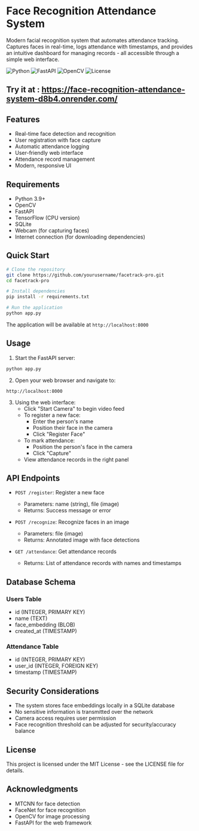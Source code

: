 # Face Recognition Attendance System

Modern facial recognition system that automates attendance tracking. Captures faces in real-time, logs attendance with timestamps, and provides an intuitive dashboard for managing records - all accessible through a simple web interface.

![Python](https://img.shields.io/badge/python-v3.9-blue.svg)
![FastAPI](https://img.shields.io/badge/FastAPI-005571?style=flat&logo=fastapi)
![OpenCV](https://img.shields.io/badge/opencv-%23white.svg?style=flat&logo=opencv&logoColor=white)
![License](https://img.shields.io/badge/license-MIT-green.svg)

## Try it at : https://face-recognition-attendance-system-d8b4.onrender.com/


## Features

- Real-time face detection and recognition
- User registration with face capture
- Automatic attendance logging
- User-friendly web interface
- Attendance record management
- Modern, responsive UI

## Requirements

- Python 3.9+
- OpenCV
- FastAPI
- TensorFlow (CPU version)
- SQLite
- Webcam (for capturing faces)
- Internet connection (for downloading dependencies)

## Quick Start

```bash
# Clone the repository
git clone https://github.com/yourusername/facetrack-pro.git
cd facetrack-pro

# Install dependencies
pip install -r requirements.txt

# Run the application
python app.py
```

The application will be available at `http://localhost:8000`

## Usage

1. Start the FastAPI server:
```bash
python app.py
```

2. Open your web browser and navigate to:
```
http://localhost:8000
```

3. Using the web interface:
   - Click "Start Camera" to begin video feed
   - To register a new face:
     - Enter the person's name
     - Position their face in the camera
     - Click "Register Face"
   - To mark attendance:
     - Position the person's face in the camera
     - Click "Capture"
   - View attendance records in the right panel

## API Endpoints

- `POST /register`: Register a new face
  - Parameters: name (string), file (image)
  - Returns: Success message or error

- `POST /recognize`: Recognize faces in an image
  - Parameters: file (image)
  - Returns: Annotated image with face detections

- `GET /attendance`: Get attendance records
  - Returns: List of attendance records with names and timestamps

## Database Schema

### Users Table
- id (INTEGER, PRIMARY KEY)
- name (TEXT)
- face_embedding (BLOB)
- created_at (TIMESTAMP)

### Attendance Table
- id (INTEGER, PRIMARY KEY)
- user_id (INTEGER, FOREIGN KEY)
- timestamp (TIMESTAMP)

## Security Considerations

- The system stores face embeddings locally in a SQLite database
- No sensitive information is transmitted over the network
- Camera access requires user permission
- Face recognition threshold can be adjusted for security/accuracy balance

## License

This project is licensed under the MIT License - see the LICENSE file for details.

## Acknowledgments

- MTCNN for face detection
- FaceNet for face recognition
- OpenCV for image processing
- FastAPI for the web framework 
